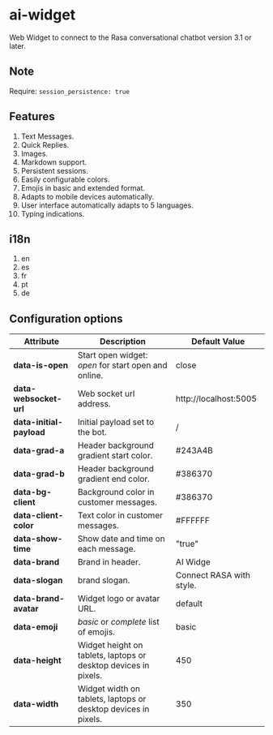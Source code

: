 # ai-widget
Web Widget to connect to the Rasa conversational chatbot version 3.1 or later.
## Note
Require: `session_persistence: true`
## Features
1. Text Messages.
2. Quick Replies.
3. Images.
4. Markdown support.
5. Persistent sessions.
6. Easily configurable colors.
9. Emojis in basic and extended format.
10. Adapts to mobile devices automatically.
11. User interface automatically adapts to 5 languages.
12. Typing indications.
## i18n
1. en
2. es
3. fr
4. pt
5. de

## Configuration options
|Attribute|Description|Default Value|
|---------|-----------|-------------|
|**data-is-open**|Start open widget: *open* for start open and online.|close|
|**data-websocket-url**| Web socket url address.|http://localhost:5005|
|**data-initial-payload**|Initial payload set to the bot.|/|
|**data-grad-a**|Header background gradient start color.|#243A4B|
|**data-grad-b**|Header background gradient end color.|#386370|
|**data-bg-client**|Background color in customer messages.|#386370|
|**data-client-color**|Text color in customer messages.|#FFFFFF|
|**data-show-time**|Show date and time on each message.|"true"|
|**data-brand**|Brand in header.|AI Widge|
|**data-slogan**|brand slogan.|Connect RASA with style.|
|**data-brand-avatar**|Widget logo or avatar URL.|default|
|**data-emoji**|*basic* or *complete* list of emojis.|basic|
|**data-height**|Widget height on tablets, laptops or desktop devices in pixels.|450|
|**data-width**|Widget width on tablets, laptops or desktop devices in pixels.|350|
